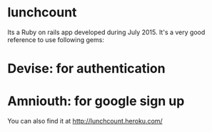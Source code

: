 # lunchcount

Its a Ruby on rails app developed during July 2015.
It's a very good reference to use following gems:
 # Devise: for authentication
 # Amniouth: for google sign up
 
You can also find it at http://lunchcount.heroku.com/

